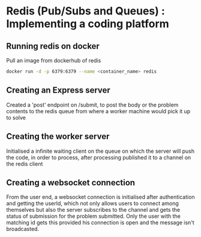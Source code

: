 # Redis (Pub/Subs and Queues) : Implementing a coding platform

## Running redis on docker

Pull an image from dockerhub of redis

```bash
docker run -d -p 6379:6379 --name <container_name> redis
```


## Creating an Express server

Created a 'post' endpoint on /submit, to post the body or the problem contents to the redis queue from where a worker machine would pick it up to solve

## Creating the worker server

Initialised a infinite waiting client on the queue on which the server will push the code, in order to process, after processing published it to a channel on the redis client

## Creating a websocket connection

From the user end, a websocket connection is initialised after authentication and getting the userId, which not only allows users to connect among themselves but also the server subscribes to the channel
and gets the status of submission for the problem submitted. Only the user with the matching id gets this provided his connection is open and the message isn't broadcasted.
